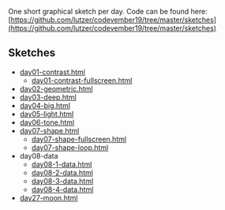 One short graphical sketch per day. Code can be found here: [https://github.com/lutzer/codevember19/tree/master/sketches](https://github.com/lutzer/codevember19/tree/master/sketches)

## Sketches

* [day01-contrast.html](day01-contrast.html)
  * [day01-contrast-fullscreen.html](day01-contrast-fullscreen.html)
* [day02-geometric.html](day02-geometric.html)
* [day03-deep.html](day03-deep.html)
* [day04-big.html](day04-big.html)
* [day05-light.html](day05-light.html)
* [day06-tone.html](day06-tone.html)
* [day07-shape.html](day07-shape.html)
  * [day07-shape-fullscreen.html](day07-shape-fullscreen.html)
  * [day07-shape-loop.html](day07-shape-loop.html)
* day08-data
  * [day08-1-data.html](day08-1-data.html)
  * [day08-2-data.html](day08-2-data.html)
  * [day08-3-data.html](day08-3-data.html)
  * [day08-4-data.html](day08-4-data.html)
* [day27-moon.html](day27-moon.html)

